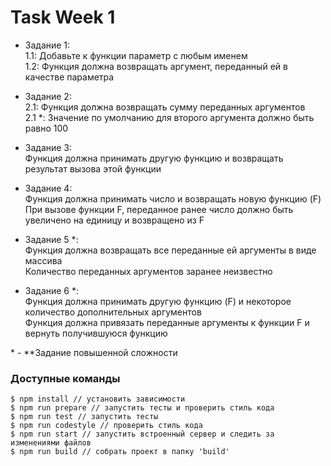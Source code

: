 # Task Week 1

* Задание 1:<br>
 1.1: Добавьте к функции параметр с любым именем<br>
 1.2: Функция должна возвращать аргумент, переданный ей в качестве параметра

 * Задание 2:<br>
 2.1: Функция должна возвращать сумму переданных аргументов<br>
 2.1 *: Значение по умолчанию для второго аргумента должно быть равно 100

 * Задание 3:<br>
 Функция должна принимать другую функцию и возвращать результат вызова этой функции

 * Задание 4:<br>
 Функция должна принимать число и возвращать новую функцию (F)<br>
 При вызове функции F, переданное ранее число должно быть увеличено на единицу и возвращено из F

 * Задание 5 *:<br>
 Функция должна возвращать все переданные ей аргументы в виде массива<br>
 Количество переданных аргументов заранее неизвестно

* Задание 6 *:<br>
 Функция должна принимать другую функцию (F) и некоторое количество дополнительных аргументов<br>
 Функция должна привязать переданные аргументы к функции F и вернуть получившуюся функцию
 
 \* \- **Задание повышенной сложности



### Доступные команды

```
$ npm install // установить зависимости
$ npm run prepare // запустить тесты и проверить стиль кода
$ npm run test // запустить тесты
$ npm run codestyle // проверить стиль кода
$ npm run start // запустить встроенный сервер и следить за изменениями файлов
$ npm run build // собрать проект в папку 'build'
```
